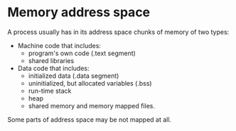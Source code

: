 # Memory address space

A process usually has in its address space chunks of memory of two types:
- Machine code that includes:
  - program's own code (.text segment)
  - shared libraries
- Data code that includes:
  - initialized data (.data segment)
  - uninitialized, but allocated variables (.bss)
  - run-time stack
  - heap
  - shared memory and memory mapped files.

Some parts of address space may be not mapped at all.

